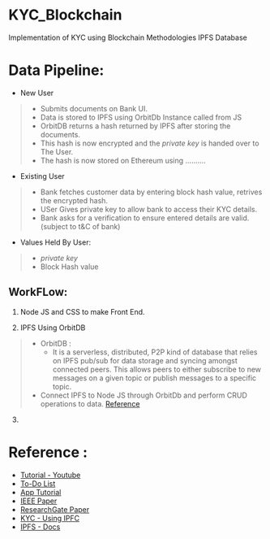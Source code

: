 # KYC_Blockchain
Implementation of KYC using Blockchain Methodologies IPFS Database

# Data Pipeline:
- New User 
>  - Submits documents on Bank UI.
>  - Data is stored to IPFS using OrbitDb Instance called from JS
>  - OrbitDB returns a hash returned by IPFS after storing the documents.
>  - This hash is now encrypted and the *private key* is handed over to The User.
>  - The hash is now stored on Ethereum using ..........
- Existing User
>  - Bank fetches customer data by entering block hash value, retrives the encrypted hash.
>  - USer Gives private key to allow bank to access their KYC details.
>  - Bank asks for a verification to ensure entered details are valid.
>  (subject to t&C of bank)
- Values Held By User:
>  - *private key*
>  - Block Hash value 



## WorkFLow:
1. Node JS and CSS to make Front End.
> 


2. IPFS Using OrbitDB
>   - OrbitDB : 
>     - It is a serverless, distributed, P2P kind of database that relies on IPFS pub/sub for data storage and syncing amongst connected peers. This allows peers to either subscribe to new messages on a given topic or publish messages to a specific topic.
>   - Connect IPFS to Node JS through OrbitDb and perform CRUD operations to data. [Reference](https://blog.logrocket.com/guide-to-orbitdb-node-js/)
3. 
 


# Reference : 
   - [Tutorial - Youtube](https://www.youtube.com/watch?v=coQ5dg8wM2o&t=2342s)
   - [To-Do List](https://github.com/dappuniversity/eth-todo-list) 
   - [App Tutorial](https://www.dappuniversity.com/articles/blockchain-app-tutorial)
   - [IEEE Paper](https://ieeexplore.ieee.org/document/9230987)
   - [ResearchGate Paper](https://www.researchgate.net/publication/340995551_Smart_KYC_Using_Blockchain_and_IPFS)
   - [KYC - Using IPFC](https://github.com/XinFinOrg/KYC-on-IPFS)
   - [IPFS - Docs](https://docs.ipfs.tech/)

    

